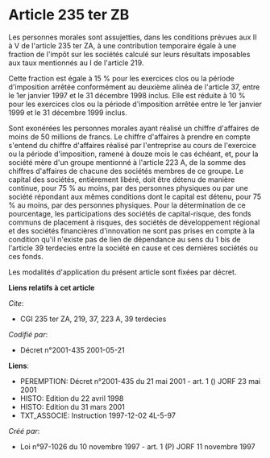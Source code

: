# Article 235 ter ZB

Les personnes morales sont assujetties, dans les conditions prévues aux II à V de l'article 235 ter ZA, à une contribution
temporaire égale à une fraction de l'impôt sur les sociétés calculé sur leurs résultats imposables aux taux mentionnés au I
de l'article 219.

Cette fraction est égale à 15 % pour les exercices clos ou la période d'imposition arrêtée conformément au deuxième alinéa de
l'article 37, entre le 1er janvier 1997 et le 31 décembre 1998 inclus. Elle est réduite à 10 % pour les exercices clos ou la
période d'imposition arrêtée entre le 1er janvier 1999 et le 31 décembre 1999 inclus.

Sont exonérées les personnes morales ayant réalisé un chiffre d'affaires de moins de 50 millions de francs. Le chiffre
d'affaires à prendre en compte s'entend du chiffre d'affaires réalisé par l'entreprise au cours de l'exercice ou la période
d'imposition, ramené à douze mois le cas échéant, et, pour la société mère d'un groupe mentionné à l'article 223 A, de la
somme des chiffres d'affaires de chacune des sociétés membres de ce groupe. Le capital des sociétés, entièrement libéré, doit
être détenu de manière continue, pour 75 % au moins, par des personnes physiques ou par une société répondant aux mêmes
conditions dont le capital est détenu, pour 75 % au moins, par des personnes physiques. Pour la détermination de ce
pourcentage, les participations des sociétés de capital-risque, des fonds communs de placement à risques, des sociétés de
développement régional et des sociétés financières d'innovation ne sont pas prises en compte à la condition qu'il n'existe
pas de lien de dépendance au sens du 1 bis de l'article 39 terdecies entre la société en cause et ces dernières sociétés ou
ces fonds.

Les modalités d'application du présent article sont fixées par décret.

**Liens relatifs à cet article**

_Cite_:

  - CGI 235 ter ZA, 219, 37, 223 A, 39 terdecies

_Codifié par_:

  - Décret n°2001-435 2001-05-21

**Liens**:

  - PEREMPTION: Décret n°2001-435 du 21 mai 2001 - art. 1 () JORF 23 mai 2001
  - HISTO: Edition du 22 avril 1998
  - HISTO: Edition du 31 mars 2001
  - TXT_ASSOCIE: Instruction 1997-12-02 4L-5-97

_Créé par_:

  - Loi n°97-1026 du 10 novembre 1997 - art. 1 (P) JORF 11 novembre 1997
